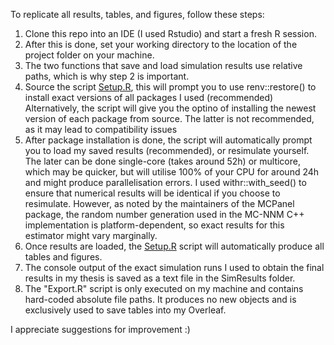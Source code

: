 To replicate all results, tables, and figures, follow these steps:
1. Clone this repo into an IDE (I used Rstudio) and start a fresh R session. 
2. After this is done, set your working directory to the location of the project folder on your machine.
3. The two functions that save and load simulation results use relative paths, which is why step 2 is important.
4. Source the script [Setup.R](Setup.R), this will prompt you to use renv::restore() to install exact versions of all packages I used (recommended)
   Alternatively, the script will give you the optino of installing the newest version of each package from source.
   The latter is not recommended, as it may lead to compatibility issues
5. After package installation is done, the script will automatically prompt you to load my saved results (recommended), or
   resimulate yourself. The later can be done single-core (takes around 52h) or multicore, which may be quicker, but will
   utilise 100% of your CPU for around 24h and might produce parallelisation errors.
   I used withr::with_seed() to ensure that numerical results will be identical if you choose to resimulate. However, as noted by
   the maintainers of the MCPanel package, the random number generation used in the MC-NNM C++ implementation is platform-dependent,
   so  exact results for this estimator might vary marginally.
7. Once results are loaded, the [Setup.R](Setup.R) script will automatically produce all tables and figures.
8. The console output of the exact simulation runs I used to obtain the final results in my thesis is saved as a text file
   in the SimResults folder.
10. The "Export.R" script is only executed on my machine and contains hard-coded absolute file paths. It produces no new objects and
   is exclusively used to save tables into my Overleaf.

I appreciate suggestions for improvement :)

